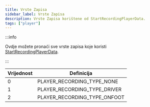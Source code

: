 ```yaml
---
title: Vrste Zapisa
sidebar_label: Vrste Zapisa
description: Vrste Zapisa korištene od StartRecordingPlayerData.
tags: ["player"]
---
```


:::info

Ovdje možete pronaći sve vrste zapisa koje koristi [StartRecordingPlayerData](../functions/StartRecordingPlayerData).

:::

| Vrijednost | Definicija                   |
| ---------- | ---------------------------- |
| 0          | PLAYER_RECORDING_TYPE_NONE   |
| 1          | PLAYER_RECORDING_TYPE_DRIVER |
| 2          | PLAYER_RECORDING_TYPE_ONFOOT |
